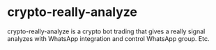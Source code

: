 # crypto-really-analyze
crypto-really-analyze is a crypto bot trading that gives a really signal analyzes with WhatsApp integration and control WhatsApp group. Etc. 
